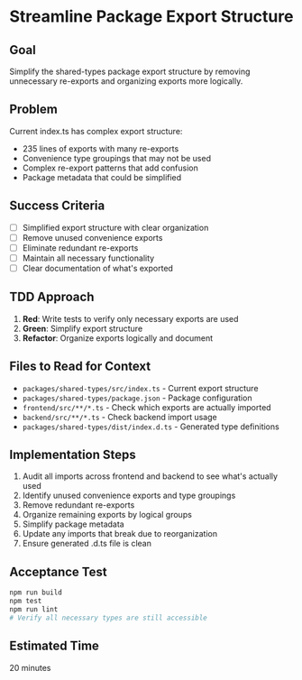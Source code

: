 # Streamline Package Export Structure

## Goal
Simplify the shared-types package export structure by removing unnecessary re-exports and organizing exports more logically.

## Problem
Current index.ts has complex export structure:
- 235 lines of exports with many re-exports
- Convenience type groupings that may not be used
- Complex re-export patterns that add confusion
- Package metadata that could be simplified

## Success Criteria
- [ ] Simplified export structure with clear organization
- [ ] Remove unused convenience exports
- [ ] Eliminate redundant re-exports
- [ ] Maintain all necessary functionality
- [ ] Clear documentation of what's exported

## TDD Approach
1. **Red**: Write tests to verify only necessary exports are used
2. **Green**: Simplify export structure
3. **Refactor**: Organize exports logically and document

## Files to Read for Context
- `packages/shared-types/src/index.ts` - Current export structure
- `packages/shared-types/package.json` - Package configuration
- `frontend/src/**/*.ts` - Check which exports are actually imported
- `backend/src/**/*.ts` - Check backend import usage
- `packages/shared-types/dist/index.d.ts` - Generated type definitions

## Implementation Steps
1. Audit all imports across frontend and backend to see what's actually used
2. Identify unused convenience exports and type groupings
3. Remove redundant re-exports
4. Organize remaining exports by logical groups
5. Simplify package metadata
6. Update any imports that break due to reorganization
7. Ensure generated .d.ts file is clean

## Acceptance Test
```bash
npm run build
npm test
npm run lint
# Verify all necessary types are still accessible
```

## Estimated Time
20 minutes
